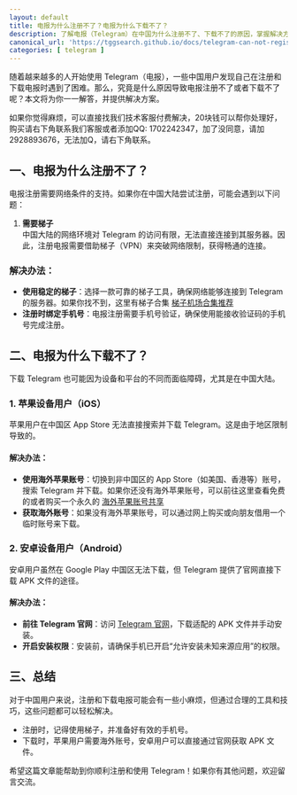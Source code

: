 ```yaml
---
layout: default
title: 电报为什么注册不了？电报为什么下载不了？
description: 了解电报（Telegram）在中国为什么注册不了、下载不了的原因，掌握解决方法：注册需梯子支持，苹果用户需海外Apple ID，安卓用户可通过官网直接下载APK，轻松使用Telegram！
canonical_url: 'https://tggsearch.github.io/docs/telegram-can-not-regist.html'
categories: [ telegram ]
---
```

随着越来越多的人开始使用 Telegram（电报），一些中国用户发现自己在注册和下载电报时遇到了困难。那么，究竟是什么原因导致电报注册不了或者下载不了呢？本文将为你一一解答，并提供解决方案。  

如果你觉得麻烦，可以直接找我们技术客服付费解决，20块钱可以帮你处理好，购买请右下角联系我们客服或者添加QQ: 1702242347，加了没同意，请加 2928893676，无法加Q，请右下角联系。

## 一、电报为什么注册不了？  

电报注册需要网络条件的支持。如果你在中国大陆尝试注册，可能会遇到以下问题：  
1. **需要梯子**  
   中国大陆的网络环境对 Telegram 的访问有限，无法直接连接到其服务器。因此，注册电报需要借助梯子（VPN）来突破网络限制，获得畅通的连接。  

### 解决办法：  
- **使用稳定的梯子**：选择一款可靠的梯子工具，确保网络能够连接到 Telegram 的服务器。如果你找不到，这里有梯子合集 [梯子机场合集推荐](./airplane-index.html)
- **注册时绑定手机号**：电报注册需要手机号验证，确保使用能接收验证码的手机号完成注册。  

## 二、电报为什么下载不了？  

下载 Telegram 也可能因为设备和平台的不同而面临障碍，尤其是在中国大陆。  

### 1. 苹果设备用户（iOS）  
苹果用户在中国区 App Store 无法直接搜索并下载 Telegram。这是由于地区限制导致的。  

#### 解决办法：  
- **使用海外苹果账号**：切换到非中国区的 App Store（如美国、香港等）账号，搜索 Telegram 并下载。如果你还没有海外苹果账号，可以前往这里查看免费的或者购买一个永久的 [海外苹果账号共享](./apple-id.html)
- **获取海外账号**：如果没有海外苹果账号，可以通过网上购买或向朋友借用一个临时账号来下载。  

### 2. 安卓设备用户（Android）  
安卓用户虽然在 Google Play 中国区无法下载，但 Telegram 提供了官网直接下载 APK 文件的途径。  

#### 解决办法：  
- **前往 Telegram 官网**：访问 [Telegram 官网](https://telegram.org)，下载适配的 APK 文件并手动安装。  
- **开启安装权限**：安装前，请确保手机已开启“允许安装未知来源应用”的权限。  

## 三、总结  

对于中国用户来说，注册和下载电报可能会有一些小麻烦，但通过合理的工具和技巧，这些问题都可以轻松解决。  
- 注册时，记得使用梯子，并准备好有效的手机号。  
- 下载时，苹果用户需要海外账号，安卓用户可以直接通过官网获取 APK 文件。  

希望这篇文章能帮助到你顺利注册和使用 Telegram！如果你有其他问题，欢迎留言交流。  
